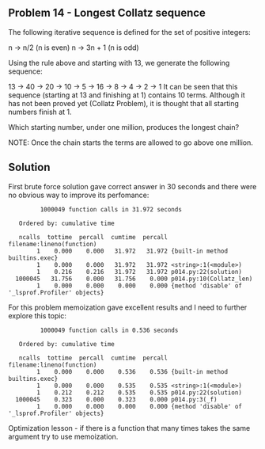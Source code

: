 ## Problem 14 - Longest Collatz sequence

The following iterative sequence is defined for the set of positive integers:

n → n/2 (n is even)
n → 3n + 1 (n is odd)

Using the rule above and starting with 13, we generate the following sequence:

13 → 40 → 20 → 10 → 5 → 16 → 8 → 4 → 2 → 1
It can be seen that this sequence (starting at 13 and finishing at 1) contains 10 terms. Although it has not been proved yet (Collatz Problem), it is thought that all starting numbers finish at 1.

Which starting number, under one million, produces the longest chain?

NOTE: Once the chain starts the terms are allowed to go above one million.

## Solution

First brute force solution gave correct answer in 30 seconds and there were no obvious way to improve its perfomance:
```
         1000049 function calls in 31.972 seconds

   Ordered by: cumulative time

   ncalls  tottime  percall  cumtime  percall filename:lineno(function)
        1    0.000    0.000   31.972   31.972 {built-in method builtins.exec}
        1    0.000    0.000   31.972   31.972 <string>:1(<module>)
        1    0.216    0.216   31.972   31.972 p014.py:22(solution)
  1000045   31.756    0.000   31.756    0.000 p014.py:10(Collatz_len)
        1    0.000    0.000    0.000    0.000 {method 'disable' of '_lsprof.Profiler' objects}
```

For this problem memoization gave excellent results and I need to further explore this topic:
```
         1000049 function calls in 0.536 seconds

   Ordered by: cumulative time

   ncalls  tottime  percall  cumtime  percall filename:lineno(function)
        1    0.000    0.000    0.536    0.536 {built-in method builtins.exec}
        1    0.000    0.000    0.535    0.535 <string>:1(<module>)
        1    0.212    0.212    0.535    0.535 p014.py:22(solution)
  1000045    0.323    0.000    0.323    0.000 p014.py:3(_f)
        1    0.000    0.000    0.000    0.000 {method 'disable' of '_lsprof.Profiler' objects}
```

Optimization lesson - if there is a function that many times takes the same argument try to use memoization.
